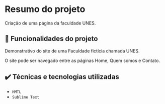 # Resumo do projeto
Criação de uma página da faculdade UNES.

## 🔨 Funcionalidades do projeto
Demonstrativo do site de uma Faculdade fictícia chamada UNES.

O site pode ser navegado entre as páginas Home, Quem somos e Contato.

## ✔️ Técnicas e tecnologias utilizadas

- ``HMTL``
- ``Sublime Text``

